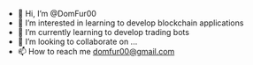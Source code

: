- 👋 Hi, I’m @DomFur00
- 👀 I’m interested in learning to develop blockchain applications
- 🌱 I’m currently learning to develop trading bots
- 💞️ I’m looking to collaborate on ...
- 📫 How to reach me domfur00@gmail.com

<!---
DomFur00/DomFur00 is a ✨ special ✨ repository because its `README.md` (this file) appears on your GitHub profile.
You can click the Preview link to take a look at your changes.
--->
